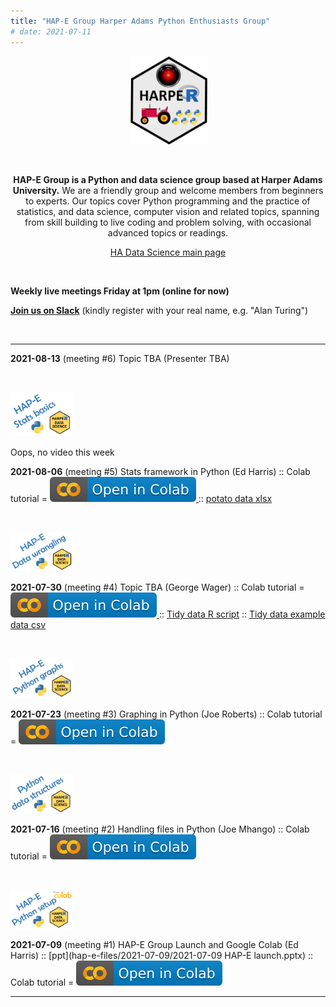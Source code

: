 ```yaml
---
title: "HAP-E Group Harper Adams Python Enthusiasts Group"
# date: 2021-07-11
---
```


<center>
   <img src="../img/HAP-E-logo.png" alt="HARUG" width="125"/>

&nbsp;

**HAP-E Group is a Python and data science group based at Harper Adams University.** We are a friendly group and welcome members from beginners to experts.  Our topics cover Python programming and the practice of statistics, and data science, computer vision and related topics, spanning from skill building to live coding and problem solving, with occasional advanced topics or readings.

[HA Data Science main page](https://ha-data-science.github.io/)
</center>

&nbsp;

**Weekly live meetings Friday at 1pm (online for now)**

[**Join us on Slack**](https://join.slack.com/t/harper-adams-rug/shared_invite/zt-azcm9z6s-WsY9JXvAs8DW1DLQuU3USg) (kindly register with your real name, e.g. "Alan Turing")

&nbsp;

___

**2021-08-13** (meeting #6) Topic TBA (Presenter TBA)

&nbsp;

<a href="" target="_blank">
<img src="hap-e-files/2021-08-06/img/stats.png" width="100" alt="Meeting thumbnail"/>
</a> 

Oops, no video this week

**2021-08-06** (meeting #5) Stats framework in Python (Ed Harris) :: Colab tutorial =  <a href="https://colab.research.google.com/github/ha-data-science/ha-data-science.github.io/blob/main/pages/hap-e-files/2021-08-06/HAP-E-05-basic-stats.ipynb" target="_blank">
    <img class="colab-badge" src="../img/colab-open.svg" alt="Colab Notebook"/>
  </a> :: [potato data xlsx](hap-e-files/2021-08-06/potatoes.xlsx) 

&nbsp;

<a href="https://youtu.be/gf9qFpdOr0Q" target="_blank">
<img src="hap-e-files/2021-07-30/img/hap-e-data-wrangling.png" width="100" alt="Meeting thumbnail"/>
</a> 

**2021-07-30** (meeting #4) Topic TBA (George Wager) :: Colab tutorial =  <a href="https://colab.research.google.com/github/ha-data-science/ha-data-science.github.io/blob/main/pages/hap-e-files/2021-07-30/Data-Tidying.ipynb" target="_blank">
    <img class="colab-badge" src="../img/colab-open.svg" alt="Colab Notebook"/>
  </a> :: [Tidy data R script](hap-e-files/2021-07-30/studentperformancecomparisonscript.R) :: [Tidy data example data csv](hap-e-files/2021-07-30/studentperformance.csv)

&nbsp;

<a href="https://youtu.be/4iyW0ZSkfMw" target="_blank">
<img src="hap-e-files/2021-07-23/img/hap-e-python-graphs.png" width="100" alt="Meeting thumbnail"/>
</a> 

**2021-07-23** (meeting #3) Graphing in Python (Joe Roberts) :: Colab tutorial =  <a href="https://colab.research.google.com/github/ha-data-science/ha-data-science.github.io/blob/main/pages/hap-e-files/2021-07-23/Data_Visualisation_w_Python_(2021_07_23).ipynb" target="_blank">
    <img class="colab-badge" src="../img/colab-open.svg" alt="Colab Notebook"/>
  </a>

&nbsp;

<a href="https://youtu.be/jNNn1pO6-jg" target="_blank">
<img src="hap-e-files/2021-07-16/img/hap-e-data-struc.png" width="100" alt="Meeting thumbnail"/>
</a> 

**2021-07-16** (meeting #2) Handling files in Python (Joe Mhango) :: Colab tutorial =  <a href="https://colab.research.google.com/github/ha-data-science/ha-data-science.github.io/blob/main/pages/hap-e-files/2021-07-16/basicPandasCode.ipynb" target="_blank">
    <img class="colab-badge" src="../img/colab-open.svg" alt="Colab Notebook"/>
  </a>
  
&nbsp;

<a href="https://youtu.be/snDhuPKOTWE" target="_blank">
<img src="hap-e-files/2021-07-09/img/hap-e-python-setup.png" width="100" alt="Meeting thumbnail"/>
</a> 

**2021-07-09** (meeting #1) HAP-E Group Launch and Google Colab (Ed Harris) ::
[ppt](hap-e-files/2021-07-09/2021-07-09 HAP-E launch.pptx) :: Colab tutorial =  <a href="https://colab.research.google.com/github/ha-data-science/ha-data-science.github.io/blob/main/pages/hap-e-files/2021-07-09/HAP-E-colab-tutorial.ipynb" target="_blank">
    <img class="colab-badge" src="../img/colab-open.svg" alt="Colab Notebook"/>
  </a>
 
___

 
&nbsp;

